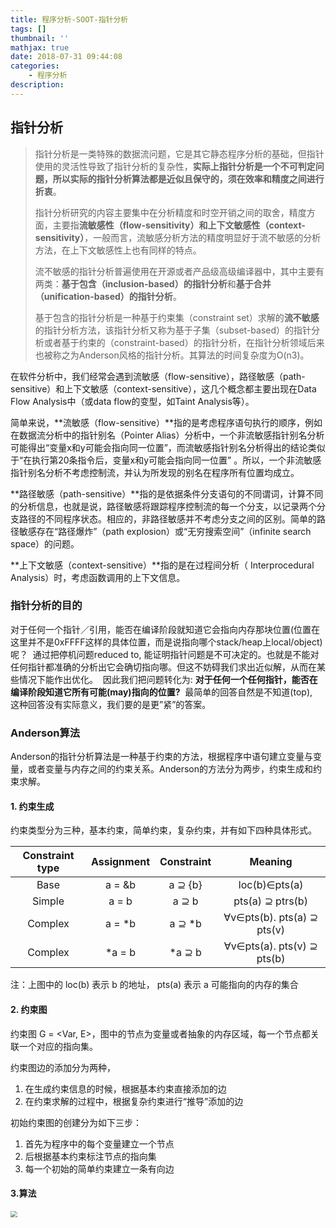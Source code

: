 ```yaml
---
title: 程序分析-SOOT-指针分析
tags: []
thumbnail: ''
mathjax: true
date: 2018-07-31 09:44:08
categories:
	- 程序分析
description:
---
```


## 指针分析

> 指针分析是一类特殊的数据流问题，它是其它静态程序分析的基础，但指针使用的灵活性导致了指针分析的复杂性，**实际上指针分析是一个不可判定问题，所以实际的指针分析算法都是近似且保守的，须在效率和精度之间进行折衷**。
>
> 指针分析研究的内容主要集中在分析精度和时空开销之间的取舍，精度方面，主要指**流敏感性（flow-sensitivity）**和**上下文敏感性（context-sensitivity）**，一般而言，流敏感分析方法的精度明显好于流不敏感的分析方法，在上下文敏感性上也有同样的特点。
>
> 流不敏感的指针分析普遍使用在开源或者产品级高级编译器中，其中主要有两类：**基于包含（inclusion-based）的指针分析**和**基于合并（unification-based）的指针分析**。
>
> 基于包含的指针分析是一种基于约束集（constraint set）求解的**流不敏感**的指针分析方法，该指针分析又称为基于子集（subset-based）的指针分析或者基于约束的（constraint-based）的指针分析，在指针分析领域后来也被称之为Anderson风格的指针分析。其算法的时间复杂度为O(n3)。

在软件分析中，我们经常会遇到流敏感（flow-sensitive），路径敏感（path-sensitive）和上下文敏感（context-sensitive），这几个概念都主要出现在Data Flow Analysis中（或data flow的变型，如Taint Analysis等）。

简单来说，**流敏感（flow-sensitive）**指的是考虑程序语句执行的顺序，例如在数据流分析中的指针别名（Pointer Alias）分析中，一个非流敏感指针别名分析可能得出“变量x和y可能会指向同一位置”，而流敏感指针别名分析得出的结论类似于“在执行第20条指令后，变量x和y可能会指向同一位置” 。所以，一个非流敏感指针别名分析不考虑控制流，并认为所发现的别名在程序所有位置均成立。

**路径敏感（path-sensitive）**指的是依据条件分支语句的不同谓词，计算不同的分析信息，也就是说，路径敏感将跟踪程序控制流的每一个分支，以记录两个分支路径的不同程序状态。相应的，非路径敏感并不考虑分支之间的区别。简单的路径敏感存在“路径爆炸”（path explosion）或“无穷搜索空间”（infinite search space）的问题。

**上下文敏感（context-sensitive）**指的是在过程间分析（ Interprocedural Analysis）时，考虑函数调用的上下文信息。

### 指针分析的目的

对于任何一个指针／引用，能否在编译阶段就知道它会指向内存那块位置(位置在这里并不是0xFFFF这样的具体位置，而是说指向哪个stack/heap上local/object)呢？  通过把停机问题reduced to, 能证明指针问题是不可决定的。也就是不能对任何指针都准确的分析出它会确切指向哪。但这不妨碍我们求出近似解，从而在某些情况下能作出优化。  因此我们把问题转化为: **对于任何一个任何指针，能否在编译阶段知道它所有可能(may)指向的位置?**  最简单的回答自然是不知道(top),　这种回答没有实际意义，我们要的是更”紧”的答案。 

### Anderson算法

Anderson的指针分析算法是一种基于约束的方法，根据程序中语句建立变量与变量，或者变量与内存之间的约束关系。Anderson的方法分为两步，约束生成和约束求解。 

#### 1. 约束生成

约束类型分为三种，基本约束，简单约束，复杂约束，并有如下四种具体形式。 

| Constraint type | Assignment | Constraint |          Meaning           |
| :-------------: | :--------: | :--------: | :------------------------: |
|      Base       |   a = &b   |  a ⊇ {b}   |       loc(b)∈pts(a)        |
|     Simple      |   a = b    |   a ⊇ b    |      pts(a) ⊇ ptrs(b)      |
|     Complex     |   a = *b   |   a ⊇ *b   | ∀v∈pts(b). pts(a) ⊇ pts(v) |
|     Complex     |   *a = b   |   *a ⊇ b   | ∀v∈pts(a). pts(v) ⊇ pts(b) |

注：上图中的 loc(b) 表示 b 的地址， pts(a) 表示 a 可能指向的内存的集合 

#### 2. 约束图

约束图 G = <Var, E>，图中的节点为变量或者抽象的内存区域，每一个节点都关联一个对应的指向集。

约束图边的添加分为两种，

1. 在生成约束信息的时候，根据基本约束直接添加的边
2. 在约束求解的过程中，根据复杂约束进行“推导”添加的边

初始约束图的创建分为如下三步：

1. 首先为程序中的每个变量建立一个节点
2. 后根据基本约束标注节点的指向集
3. 每一个初始的简单约束建立一条有向边

#### 3.算法

<img src="https://cdn.jsdelivr.net/gh/xmzzyo/Blog@master/source/_posts/https://cdn.jsdelivr.net/gh/xmzzyo/Blog@master/source/_posts/https://cdn.jsdelivr.net/gh/xmzzyo/Blog@master/source/_posts/程序分析-SOOT-指针分析/53705431.jpg" style="zoom:67%;" />